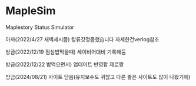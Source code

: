 # MapleSim
Maplestory Status Simulator

아까(2022/4/27 새벽세시쯤) 킹류갓정좀했습니다 자세한건verlog참조

방금(2022/12/19 점심밥먹을때) 세이비어대비 기록해둠

방금(2022/12/22 밥먹으면서) 업데이트 반영함 제로짱

방금(2024/08/21) 사이트 닫음(유지보수도 귀찮고 다른 좋은 사이트도 많이 나왔기에)

